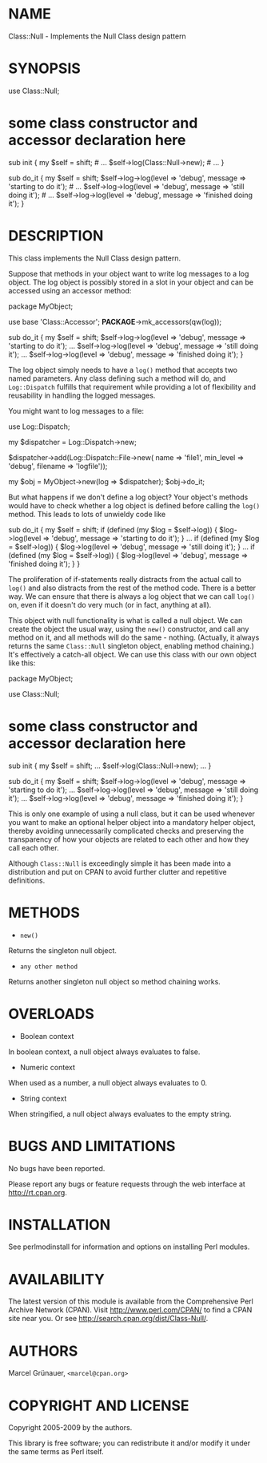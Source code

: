 # NAME

Class::Null - Implements the Null Class design pattern

# SYNOPSIS

  use Class::Null;

  # some class constructor and accessor declaration here

  sub init {
    my $self = shift;
    # ...
    $self->log(Class::Null->new);
    # ...
  }

  sub do_it {
    my $self = shift;
    $self->log->log(level => 'debug', message => 'starting to do it');
    # ...
    $self->log->log(level => 'debug', message => 'still doing it');
    # ...
    $self->log->log(level => 'debug', message => 'finished doing it');
  }

# DESCRIPTION

This class implements the Null Class design pattern.

Suppose that methods in your object want to write log messages to a log
object. The log object is possibly stored in a slot in your object and
can be accessed using an accessor method:

  package MyObject;

  use base 'Class::Accessor';
  __PACKAGE__->mk_accessors(qw(log));

  sub do_it {
    my $self = shift;
    $self->log->log(level => 'debug', message => 'starting to do it');
    ...
    $self->log->log(level => 'debug', message => 'still doing it');
    ...
    $self->log->log(level => 'debug', message => 'finished doing it');
  }

The log object simply needs to have a `log()` method that accepts
two named parameters. Any class defining such a method will do, and
`Log::Dispatch` fulfills that requirement while providing a lot of
flexibility and reusability in handling the logged messages.

You might want to log messages to a file:

  use Log::Dispatch;

  my $dispatcher = Log::Dispatch->new;

  $dispatcher->add(Log::Dispatch::File->new(
    name      => 'file1',
    min_level => 'debug',
    filename  => 'logfile'));

  my $obj = MyObject->new(log => $dispatcher);
  $obj->do_it;

But what happens if we don't define a log object? Your object's methods
would have to check whether a log object is defined before calling the
`log()` method. This leads to lots of unwieldy code like

  sub do_it {
    my $self = shift;
    if (defined (my $log = $self->log)) {
      $log->log(level => 'debug', message => 'starting to do it');
    }
    ...
    if (defined (my $log = $self->log)) {
      $log->log(level => 'debug', message => 'still doing it');
    }
    ...
    if (defined (my $log = $self->log)) {
      $log->log(level => 'debug', message => 'finished doing it');
    }
  }

The proliferation of if-statements really distracts from the actual call
to `log()` and also distracts from the rest of the method code. There
is a better way. We can ensure that there is always a log object that we can
call `log()` on, even if it doesn't do very much (or in fact, anything at
all).

This object with null functionality is what is called a null object. We can
create the object the usual way, using the `new()` constructor, and call any
method on it, and all methods will do the same - nothing. (Actually, it
always returns the same `Class::Null` singleton object, enabling method
chaining.) It's effectively a catch-all object. We can use this class with our
own object like this:

  package MyObject;

  use Class::Null;

  # some class constructor and accessor declaration here

  sub init {
    my $self = shift;
    ...
    $self->log(Class::Null->new);
    ...
  }

  sub do_it {
    my $self = shift;
    $self->log->log(level => 'debug', message => 'starting to do it');
    ...
    $self->log->log(level => 'debug', message => 'still doing it');
    ...
    $self->log->log(level => 'debug', message => 'finished doing it');
  }

This is only one example of using a null class, but it can be used whenever
you want to make an optional helper object into a mandatory helper object,
thereby avoiding unnecessarily complicated checks and preserving the
transparency of how your objects are related to each other and how they
call each other.

Although `Class::Null` is exceedingly simple it has been made into a
distribution and put on CPAN to avoid further clutter and repetitive
definitions.

# METHODS

- `new()`

Returns the singleton null object.

- `any other method`

Returns another singleton null object so method chaining works.

# OVERLOADS

- Boolean context

In boolean context, a null object always evaluates to false.

- Numeric context

When used as a number, a null object always evaluates to 0.

- String context

When stringified, a null object always evaluates to the empty string.

# BUGS AND LIMITATIONS

No bugs have been reported.

Please report any bugs or feature requests through the web interface at
<http://rt.cpan.org>.

# INSTALLATION

See perlmodinstall for information and options on installing Perl modules.

# AVAILABILITY

The latest version of this module is available from the Comprehensive Perl
Archive Network (CPAN). Visit <http://www.perl.com/CPAN/> to find a CPAN
site near you. Or see <http://search.cpan.org/dist/Class-Null/>.

# AUTHORS

Marcel Gr&uuml;nauer, `<marcel@cpan.org>`

# COPYRIGHT AND LICENSE

Copyright 2005-2009 by the authors.

This library is free software; you can redistribute it and/or modify
it under the same terms as Perl itself.